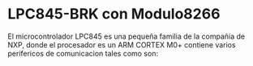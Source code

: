 # LPC845-BRK con Modulo8266

El microcontrolador LPC845 es una pequeña familia de la compañia de NXP, donde el procesador es un ARM CORTEX M0+ contiene varios perifericos de comunicacion tales como son:

<a href="https://www.nxp.com/assets/images/en/block-diagrams/LPC84x-MCU-FAMILY-BD.jpg" alt="LPC84x-MCU-FAMILY-BD" border="0"></a>

